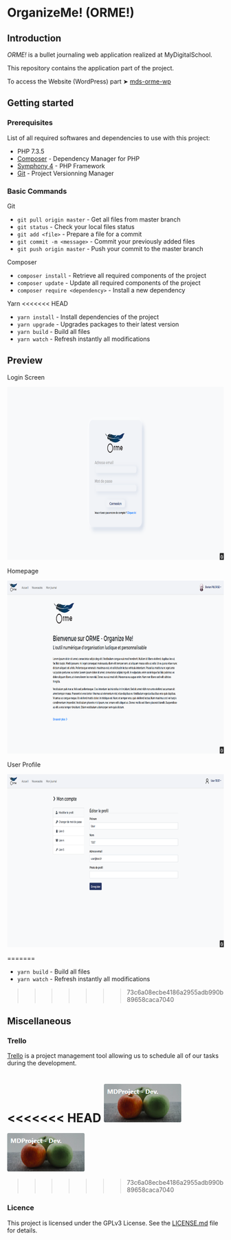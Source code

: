 # OrganizeMe! (ORME!)

## Introduction
*ORME!* is a bullet journaling web application realized at MyDigitalSchool.

This repository contains the application part of the project.

To access the Website (WordPress) part ➤ [mds-orme-wp](https://github.com/Natsu235/mds-orme-wp)

## Getting started

### Prerequisites
List of all required softwares and dependencies to use with this project:
* PHP 7.3.5
* [Composer](https://getcomposer.org/) - Dependency Manager for PHP
* [Symphony 4](https://symfony.com/) - PHP Framework
* [Git](https://symfony.com/) - Project Versionning Manager

### Basic Commands
Git
* ```git pull origin master``` - Get all files from master branch
* ```git status``` - Check your local files status
* ```git add <file>``` - Prepare a file for a commit
* ```git commit -m <message>``` - Commit your previously added files
* ```git push origin master``` - Push your commit to the master branch

Composer
* ```composer install``` - Retrieve all required components of the project
* ```composer update``` - Update all required components of the project
* ```composer require <dependency>``` - Install a new dependency

Yarn
<<<<<<< HEAD
* ```yarn install``` - Install dependencies of the project
* ```yarn upgrade``` - Upgrades packages to their latest version
* ```yarn build``` - Build all files
* ```yarn watch``` - Refresh instantly all modifications

## Preview

Login Screen

<kbd><img width="840" height="401" src="assets/img/login.png" /></kbd>

Homepage

<kbd><img width="840" height="401" src="assets/img/homepage.png" /></kbd>

User Profile

<kbd><img width="840" height="401" src="assets/img/account.png" /></kbd>

=======
* ```yarn build``` - Build all files
* ```yarn watch``` - Refresh instantly all modifications

>>>>>>> 73c6a08ecbe4186a2955adb990b89658caca7040
## Miscellaneous

### Trello
[Trello](https://trello.com/) is a project management tool allowing us to schedule all of our tasks during the development.

<<<<<<< HEAD
<a href="https://trello.com/b/noJXXiYo/mdproject-dev" target="_blank"><img width="180" height="89" src="assets/img/trello-thumb.png" /></a>
=======
<a href="https://trello.com/b/noJXXiYo/mdproject-dev" target="_blank"><img width="180" height="89" src="assets/mds-orme-thumb.png" /></a>
>>>>>>> 73c6a08ecbe4186a2955adb990b89658caca7040

### Licence
This project is licensed under the GPLv3 License. See the [LICENSE.md](LICENSE.md) file for details.
